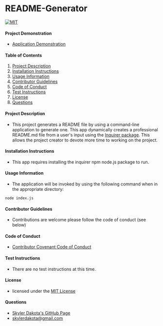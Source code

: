 # README-Generator

[![MIT](https://img.shields.io/badge/License%20MIT-blue.svg)](Develop/LICENSE.txt)

#### Project Demonstration

* [Application Demonstration](https://drive.google.com/file/d/1KRGHmY1tJFuJ6Dm3dZMnmtwCVwHBvgkp/preview)

#### Table of Contents

1. [Project Description](#project-description)
2. [Installation Instructions](#installation-instructions)
3. [Usage Information](#usage-information)
4. [Contributor Guidelines](#contributor-guidelines)
5. [Code of Conduct](#code-of-conduct)
6. [Test Instructions](#test-instructions)
7. [License](#license)
8. [Questions](#questions)

#### Project Description

* This project generates a README file by using a command-line application to generate one. This app dynamically creates a professional README.md file from a user's input using the [Inquirer package](https://www.npmjs.com/package/inquirer). This allows the project creator to devote more time to working on the project.

#### Installation Instructions

* This app requires installing the inquirer npm node.js package to run.

#### Usage Information

* The application will be invoked by using the following command when in the appropriate directory:

```
node index.js
```

#### Contributor Guidelines

* Contributions are welcome please follow the code of conduct (see below)

#### Code of Conduct

* [Contributor Covenant Code of Conduct](https://www.contributor-covenant.org/version/2/0/code_of_conduct/code_of_conduct.md)

#### Test Instructions

* There are no test instructions at this time.

#### License

* licensed under the [MIT License](Develop/LICENSE.txt)

#### Questions

* [Skyler Dakota's GitHub Page](http://github.com/skylerdakota)
* skylerdakota@gmail.com
